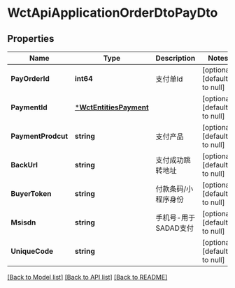 # WctApiApplicationOrderDtoPayDto

## Properties
Name | Type | Description | Notes
------------ | ------------- | ------------- | -------------
**PayOrderId** | **int64** | 支付单Id | [optional] [default to null]
**PaymentId** | [***WctEntitiesPayment**](WCT.Entities.Payment.md) |  | [optional] [default to null]
**PaymentProdcut** | **string** | 支付产品 | [optional] [default to null]
**BackUrl** | **string** | 支付成功跳转地址 | [optional] [default to null]
**BuyerToken** | **string** | 付款条码/小程序身份 | [optional] [default to null]
**Msisdn** | **string** | 手机号-用于SADAD支付 | [optional] [default to null]
**UniqueCode** | **string** |  | [optional] [default to null]

[[Back to Model list]](../README.md#documentation-for-models) [[Back to API list]](../README.md#documentation-for-api-endpoints) [[Back to README]](../README.md)

